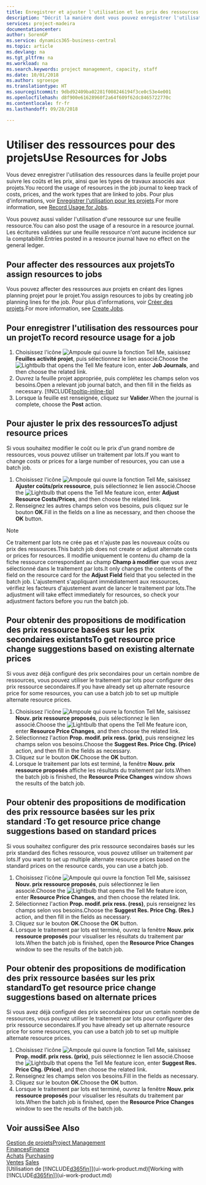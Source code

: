 ```yaml
---
title: Enregistrer et ajuster l'utilisation et les prix des ressources| Microsoft Docs
description: "Décrit la manière dont vous pouvez enregistrer l'utilisation ou la consommation ressource associée à un projet, de garder la trace et de gérer les coûts, les prix, ainsi que les types de travaux."
services: project-madeira
documentationcenter: 
author: SorenGP
ms.service: dynamics365-business-central
ms.topic: article
ms.devlang: na
ms.tgt_pltfrm: na
ms.workload: na
ms.search.keywords: project management, capacity, staff
ms.date: 10/01/2018
ms.author: sgroespe
ms.translationtype: HT
ms.sourcegitcommit: 9dbd92409ba02281f008246194f3ce0c53e4e001
ms.openlocfilehash: d8f900e61628960f2a64f609f62dc8465722770c
ms.contentlocale: fr-fr
ms.lasthandoff: 09/28/2018

---
```

# <a name="use-resources-for-jobs"></a><span data-ttu-id="3689d-103">Utiliser des ressources pour des projets</span><span class="sxs-lookup"><span data-stu-id="3689d-103">Use Resources for Jobs</span></span>
<span data-ttu-id="3689d-104">Vous devez enregistrer l'utilisation des ressources dans la feuille projet pour suivre les coûts et les prix, ainsi que les types de travaux associés aux projets.</span><span class="sxs-lookup"><span data-stu-id="3689d-104">You record the usage of resources in the job journal to keep track of costs, prices, and the work types that are linked to jobs.</span></span> <span data-ttu-id="3689d-105">Pour plus d'informations, voir [Enregistrer l'utilisation pour les projets](projects-how-record-job-usage.md).</span><span class="sxs-lookup"><span data-stu-id="3689d-105">For more information, see [Record Usage for Jobs](projects-how-record-job-usage.md).</span></span>

<span data-ttu-id="3689d-106">Vous pouvez aussi valider l'utilisation d'une ressource sur une feuille ressource.</span><span class="sxs-lookup"><span data-stu-id="3689d-106">You can also post the usage of a resource in a resource journal.</span></span> <span data-ttu-id="3689d-107">Les écritures validées sur une feuille ressource n'ont aucune incidence sur la comptabilité.</span><span class="sxs-lookup"><span data-stu-id="3689d-107">Entries posted in a resource journal have no effect on the general ledger.</span></span>

## <a name="to-assign-resources-to-jobs"></a><span data-ttu-id="3689d-108">Pour affecter des ressources aux projets</span><span class="sxs-lookup"><span data-stu-id="3689d-108">To assign resources to jobs</span></span>
<span data-ttu-id="3689d-109">Vous pouvez affecter des ressources aux projets en créant des lignes planning projet pour le projet.</span><span class="sxs-lookup"><span data-stu-id="3689d-109">You assign resources to jobs by creating job planning lines for the job.</span></span> <span data-ttu-id="3689d-110">Pour plus d'informations, voir [Créer des projets](projects-how-create-jobs.md).</span><span class="sxs-lookup"><span data-stu-id="3689d-110">For more information, see [Create Jobs](projects-how-create-jobs.md).</span></span>

## <a name="to-record-resource-usage-for-a-job"></a><span data-ttu-id="3689d-111">Pour enregistrer l'utilisation des ressources pour un projet</span><span class="sxs-lookup"><span data-stu-id="3689d-111">To record resource usage for a job</span></span>
1. <span data-ttu-id="3689d-112">Choisissez l'icône ![Ampoule qui ouvre la fonction Tell Me](media/ui-search/search_small.png "Dites-moi ce que vous voulez faire"), saisissez **Feuilles activité projet**, puis sélectionnez le lien associé.</span><span class="sxs-lookup"><span data-stu-id="3689d-112">Choose the ![Lightbulb that opens the Tell Me feature](media/ui-search/search_small.png "Tell me what you want to do") icon, enter **Job Journals**, and then choose the related link.</span></span>
2. <span data-ttu-id="3689d-113">Ouvrez la feuille projet appropriée, puis complétez les champs selon vos besoins.</span><span class="sxs-lookup"><span data-stu-id="3689d-113">Open a relevant job journal batch, and then fill in the fields as necessary.</span></span> [!INCLUDE[tooltip-inline-tip](includes/tooltip-inline-tip_md.md)]
3. <span data-ttu-id="3689d-114">Lorsque la feuille est renseignée, cliquez sur **Valider**.</span><span class="sxs-lookup"><span data-stu-id="3689d-114">When the journal is complete, choose the **Post** action.</span></span>

## <a name="to-adjust-resource-prices"></a><span data-ttu-id="3689d-115">Pour ajuster le prix des ressources</span><span class="sxs-lookup"><span data-stu-id="3689d-115">To adjust resource prices</span></span>
<span data-ttu-id="3689d-116">Si vous souhaitez modifier le coût ou le prix d'un grand nombre de ressources, vous pouvez utiliser un traitement par lots.</span><span class="sxs-lookup"><span data-stu-id="3689d-116">If you want to change costs or prices for a large number of resources, you can use a batch job.</span></span>  

1. <span data-ttu-id="3689d-117">Choisissez l'icône ![Ampoule qui ouvre la fonction Tell Me](media/ui-search/search_small.png "Dites-moi ce que vous voulez faire"), saisissez **Ajuster coûts/prix ressource**, puis sélectionnez le lien associé.</span><span class="sxs-lookup"><span data-stu-id="3689d-117">Choose the ![Lightbulb that opens the Tell Me feature](media/ui-search/search_small.png "Tell me what you want to do") icon, enter **Adjust Resource Costs/Prices**, and then choose the related link.</span></span>
2. <span data-ttu-id="3689d-118">Renseignez les autres champs selon vos besoins, puis cliquez sur le bouton **OK**.</span><span class="sxs-lookup"><span data-stu-id="3689d-118">Fill in the fields on a line as necessary, and then choose the **OK** button.</span></span>

> [!NOTE]  
>   <span data-ttu-id="3689d-119">Ce traitement par lots ne crée pas et n'ajuste pas les nouveaux coûts ou prix des ressources.</span><span class="sxs-lookup"><span data-stu-id="3689d-119">This batch job does not create or adjust alternate costs or prices for resources.</span></span> <span data-ttu-id="3689d-120">Il modifie uniquement le contenu du champ de la fiche ressource correspondant au champ **Champ à modifier** que vous avez sélectionné dans le traitement par lots.</span><span class="sxs-lookup"><span data-stu-id="3689d-120">It only changes the contents of the field on the resource card for the **Adjust Field** field that you selected in the batch job.</span></span> <span data-ttu-id="3689d-121">L'ajustement s'appliquant immédiatement aux ressources, vérifiez les facteurs d'ajustement avant de lancer le traitement par lots.</span><span class="sxs-lookup"><span data-stu-id="3689d-121">The adjustment will take effect immediately for resources, so check your adjustment factors before you run the batch job.</span></span>

## <a name="to-get-resource-price-change-suggestions-based-on-existing-alternate-prices"></a><span data-ttu-id="3689d-122">Pour obtenir des propositions de modification des prix ressource basées sur les prix secondaires existants</span><span class="sxs-lookup"><span data-stu-id="3689d-122">To get resource price change suggestions based on existing alternate prices</span></span>
<span data-ttu-id="3689d-123">Si vous avez déjà configuré des prix secondaires pour un certain nombre de ressources, vous pouvez utiliser le traitement par lots pour configurer des prix ressource secondaires.</span><span class="sxs-lookup"><span data-stu-id="3689d-123">If you have already set up alternate resource price for some resources, you can use a batch job to set up multiple alternate resource prices.</span></span>

1. <span data-ttu-id="3689d-124">Choisissez l'icône ![Ampoule qui ouvre la fonction Tell Me](media/ui-search/search_small.png "Dites-moi ce que vous voulez faire"), saisissez **Nouv. prix ressource proposés**, puis sélectionnez le lien associé.</span><span class="sxs-lookup"><span data-stu-id="3689d-124">Choose the ![Lightbulb that opens the Tell Me feature](media/ui-search/search_small.png "Tell me what you want to do") icon, enter **Resource Price Changes**, and then choose the related link.</span></span>
2. <span data-ttu-id="3689d-125">Sélectionnez l'action **Prop. modif. prix ress. (prix)**, puis renseignez les champs selon vos besoins.</span><span class="sxs-lookup"><span data-stu-id="3689d-125">Choose the **Suggest Res. Price Chg. (Price)** action, and then fill in the fields as necessary.</span></span>
3. <span data-ttu-id="3689d-126">Cliquez sur le bouton **OK**.</span><span class="sxs-lookup"><span data-stu-id="3689d-126">Choose the **OK** button.</span></span>  
4. <span data-ttu-id="3689d-127">Lorsque le traitement par lots est terminé, la fenêtre **Nouv. prix ressource proposés** affiche les résultats du traitement par lots.</span><span class="sxs-lookup"><span data-stu-id="3689d-127">When the batch job is finished, the **Resource Price Changes** window shows the results of the batch job.</span></span>

## <a name="to-get-resource-price-change-suggestions-based-on-standard-prices"></a><span data-ttu-id="3689d-128">Pour obtenir des propositions de modification des prix ressource basées sur les prix standard :</span><span class="sxs-lookup"><span data-stu-id="3689d-128">To get resource price change suggestions based on standard prices</span></span>
<span data-ttu-id="3689d-129">Si vous souhaitez configurer des prix ressource secondaires basés sur les prix standard des fiches ressource, vous pouvez utiliser un traitement par lots.</span><span class="sxs-lookup"><span data-stu-id="3689d-129">If you want to set up multiple alternate resource prices based on the standard prices on the resource cards, you can use a batch job.</span></span>  

1. <span data-ttu-id="3689d-130">Choisissez l'icône ![Ampoule qui ouvre la fonction Tell Me](media/ui-search/search_small.png "Dites-moi ce que vous voulez faire"), saisissez **Nouv. prix ressource proposés**, puis sélectionnez le lien associé.</span><span class="sxs-lookup"><span data-stu-id="3689d-130">Choose the ![Lightbulb that opens the Tell Me feature](media/ui-search/search_small.png "Tell me what you want to do") icon, enter **Resource Price Changes**, and then choose the related link.</span></span>
2. <span data-ttu-id="3689d-131">Sélectionnez l'action **Prop. modif. prix ress. (ress)**, puis renseignez les champs selon vos besoins.</span><span class="sxs-lookup"><span data-stu-id="3689d-131">Choose the **Suggest Res. Price Chg. (Res.)** action, and then fill in the fields as necessary.</span></span>  
3. <span data-ttu-id="3689d-132">Cliquez sur le bouton **OK**.</span><span class="sxs-lookup"><span data-stu-id="3689d-132">Choose the **OK** button.</span></span>  
4. <span data-ttu-id="3689d-133">Lorsque le traitement par lots est terminé, ouvrez la fenêtre **Nouv. prix ressource proposés** pour visualiser les résultats du traitement par lots.</span><span class="sxs-lookup"><span data-stu-id="3689d-133">When the batch job is finished, open the **Resource Price Changes** window to see the results of the batch job.</span></span>

## <a name="to-get-resource-price-change-suggestions-based-on-alternate-prices"></a><span data-ttu-id="3689d-134">Pour obtenir des propositions de modification des prix ressource basées sur les prix standard</span><span class="sxs-lookup"><span data-stu-id="3689d-134">To get resource price change suggestions based on alternate prices</span></span>
<span data-ttu-id="3689d-135">Si vous avez déjà configuré des prix secondaires pour un certain nombre de ressources, vous pouvez utiliser le traitement par lots pour configurer des prix ressource secondaires.</span><span class="sxs-lookup"><span data-stu-id="3689d-135">If you have already set up alternate resource price for some resources, you can use a batch job to set up multiple alternate resource prices.</span></span>

1. <span data-ttu-id="3689d-136">Choisissez l'icône ![Ampoule qui ouvre la fonction Tell Me](media/ui-search/search_small.png "Dites-moi ce que vous voulez faire"), saisissez **Prop. modif. prix ress. (prix)**, puis sélectionnez le lien associé.</span><span class="sxs-lookup"><span data-stu-id="3689d-136">Choose the ![Lightbulb that opens the Tell Me feature](media/ui-search/search_small.png "Tell me what you want to do") icon, enter **Suggest Res. Price Chg. (Price)**, and then choose the related link.</span></span>  
2. <span data-ttu-id="3689d-137">Renseignez les champs selon vos besoins.</span><span class="sxs-lookup"><span data-stu-id="3689d-137">Fill in the fields as necessary.</span></span>
3. <span data-ttu-id="3689d-138">Cliquez sur le bouton **OK**.</span><span class="sxs-lookup"><span data-stu-id="3689d-138">Choose the **OK** button.</span></span>  
4. <span data-ttu-id="3689d-139">Lorsque le traitement par lots est terminé, ouvrez la fenêtre **Nouv. prix ressource proposés** pour visualiser les résultats du traitement par lots.</span><span class="sxs-lookup"><span data-stu-id="3689d-139">When the batch job is finished, open the **Resource Price Changes** window to see the results of the batch job.</span></span>

## <a name="see-also"></a><span data-ttu-id="3689d-140">Voir aussi</span><span class="sxs-lookup"><span data-stu-id="3689d-140">See Also</span></span>
[<span data-ttu-id="3689d-141">Gestion de projets</span><span class="sxs-lookup"><span data-stu-id="3689d-141">Project Management</span></span>](projects-manage-projects.md)  
[<span data-ttu-id="3689d-142">Finances</span><span class="sxs-lookup"><span data-stu-id="3689d-142">Finance</span></span>](finance.md)  
<span data-ttu-id="3689d-143">[Achats](purchasing-manage-purchasing.md)       </span><span class="sxs-lookup"><span data-stu-id="3689d-143">[Purchasing](purchasing-manage-purchasing.md)       </span></span>  
<span data-ttu-id="3689d-144">[Ventes](sales-manage-sales.md)   </span><span class="sxs-lookup"><span data-stu-id="3689d-144">[Sales](sales-manage-sales.md)   </span></span>  
<span data-ttu-id="3689d-145">[Utilisation de [!INCLUDE[d365fin](includes/d365fin_md.md)]](ui-work-product.md)</span><span class="sxs-lookup"><span data-stu-id="3689d-145">[Working with [!INCLUDE[d365fin](includes/d365fin_md.md)]](ui-work-product.md)</span></span>  

